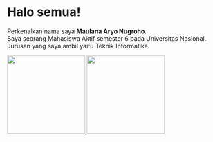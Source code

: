 # Halo semua!

Perkenalkan nama saya **Maulana Aryo Nugroho**.\
Saya seorang Mahasiswa Aktif semester 6 pada Universitas Nasional.\
Jurusan yang saya ambil yaitu Teknik Informatika.

<p align="left">
<a href="https://github.com/Maulanaaryo">
  <img height="180em" src="https://github-readme-stats-eight-theta.vercel.app/api?username=gilangadhan&show_icons=true&theme=algolia&include_all_commits=true&count_private=true"/>
  <img height="180em" src="https://github-readme-stats-eight-theta.vercel.app/api/top-langs/?username=gilangadhan&layout=compact&langs_count=8&theme=algolia"/>
</a>
</p>
